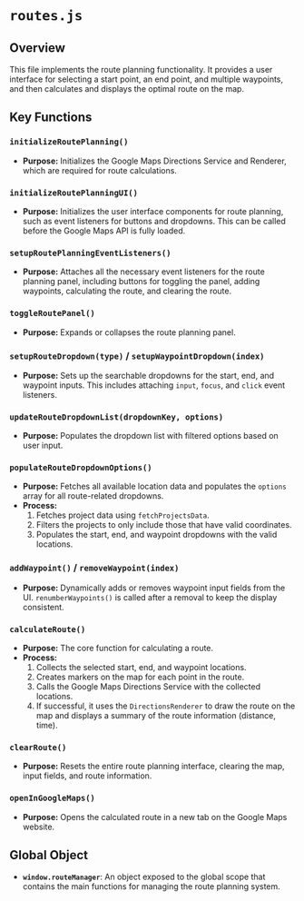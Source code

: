 # `routes.js`

## Overview

This file implements the route planning functionality. It provides a user interface for selecting a start point, an end point, and multiple waypoints, and then calculates and displays the optimal route on the map.

## Key Functions

### `initializeRoutePlanning()`

-   **Purpose:** Initializes the Google Maps Directions Service and Renderer, which are required for route calculations.

### `initializeRoutePlanningUI()`

-   **Purpose:** Initializes the user interface components for route planning, such as event listeners for buttons and dropdowns. This can be called before the Google Maps API is fully loaded.

### `setupRoutePlanningEventListeners()`

-   **Purpose:** Attaches all the necessary event listeners for the route planning panel, including buttons for toggling the panel, adding waypoints, calculating the route, and clearing the route.

### `toggleRoutePanel()`

-   **Purpose:** Expands or collapses the route planning panel.

### `setupRouteDropdown(type)` / `setupWaypointDropdown(index)`

-   **Purpose:** Sets up the searchable dropdowns for the start, end, and waypoint inputs. This includes attaching `input`, `focus`, and `click` event listeners.

### `updateRouteDropdownList(dropdownKey, options)`

-   **Purpose:** Populates the dropdown list with filtered options based on user input.

### `populateRouteDropdownOptions()`

-   **Purpose:** Fetches all available location data and populates the `options` array for all route-related dropdowns.
-   **Process:**
    1.  Fetches project data using `fetchProjectsData`.
    2.  Filters the projects to only include those that have valid coordinates.
    3.  Populates the start, end, and waypoint dropdowns with the valid locations.

### `addWaypoint()` / `removeWaypoint(index)`

-   **Purpose:** Dynamically adds or removes waypoint input fields from the UI. `renumberWaypoints()` is called after a removal to keep the display consistent.

### `calculateRoute()`

-   **Purpose:** The core function for calculating a route.
-   **Process:**
    1.  Collects the selected start, end, and waypoint locations.
    2.  Creates markers on the map for each point in the route.
    3.  Calls the Google Maps Directions Service with the collected locations.
    4.  If successful, it uses the `DirectionsRenderer` to draw the route on the map and displays a summary of the route information (distance, time).

### `clearRoute()`

-   **Purpose:** Resets the entire route planning interface, clearing the map, input fields, and route information.

### `openInGoogleMaps()`

-   **Purpose:** Opens the calculated route in a new tab on the Google Maps website.

## Global Object

-   **`window.routeManager`**: An object exposed to the global scope that contains the main functions for managing the route planning system.